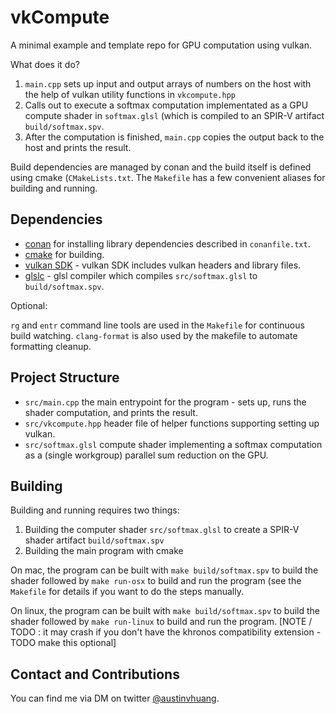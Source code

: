 # vkCompute

A minimal example and template repo for GPU computation using vulkan.

What does it do?

1. `main.cpp` sets up input and output arrays of numbers on the host with the help of vulkan utility functions in `vkcompute.hpp`
2. Calls out to execute a softmax computation implementated as a GPU compute shader in `softmax.glsl` (which is compiled to an SPIR-V artifact `build/softmax.spv`. 
3. After the computation is finished, `main.cpp` copies the output back to the host and prints the result.

Build dependencies are managed by conan and the build itself is defined using cmake (`CMakeLists.txt`. The `Makefile` has a few convenient aliases for building and running.

## Dependencies

- [conan](https://conan.io/) for installing library dependencies described in `conanfile.txt`.
- [cmake](https://cmake.org/) for building.
- [vulkan SDK](https://www.lunarg.com/vulkan-sdk/) - vulkan SDK includes vulkan headers and library files.
- [glslc](https://github.com/google/shaderc#downloads) - glsl compiler which compiles `src/softmax.glsl` to `build/softmax.spv`.

Optional:

`rg` and `entr` command line tools are used in the `Makefile` for continuous build watching. `clang-format` is also used by the makefile to automate formatting cleanup.

## Project Structure

- `src/main.cpp` the main entrypoint for the program - sets up, runs the shader computation, and prints the result.
- `src/vkcompute.hpp` header file of helper functions supporting setting up vulkan.
- `src/softmax.glsl` compute shader implementing a softmax computation as a (single workgroup) parallel sum reduction on the GPU.

## Building

Building and running requires two things:

1. Building the computer shader `src/softmax.glsl` to create a SPIR-V shader artifact `build/softmax.spv`
2. Building the main program with cmake

On mac, the program can be built with `make build/softmax.spv` to build the shader followed by `make run-osx` to build and run the program (see the `Makefile` for details if you want to do the steps manually. 

On linux, the program can be built with `make build/softmax.spv` to build the shader followed by `make run-linux` to build and run the program. [NOTE / TODO : it may crash if you don't have the khronos compatibility extension - TODO make this optional]

## Contact and Contributions

You can find me via DM on twitter [@austinvhuang](https://twitter.com/austinvhuang).
